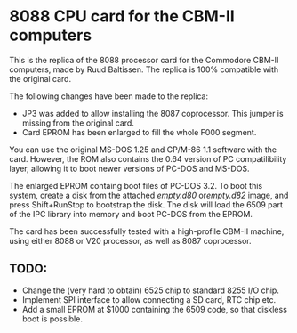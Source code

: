 # 8088 CPU card for the CBM-II computers
 
This is the replica of the 8088 processor card for the Commodore CBM-II computers, made by Ruud Baltissen. The replica is 100% compatible with the original card.

The following changes have been made to the replica:

* JP3 was added to allow installing the 8087 coprocessor. This jumper is missing from the original card.
* Card EPROM has been enlarged to fill the whole F000 segment.

You can use the original MS-DOS 1.25 and CP/M-86 1.1 software with the card. However, the ROM also contains the 0.64 version of PC compatilibility layer, allowing it to boot newer versions of PC-DOS and MS-DOS.

The enlarged EPROM containg boot files of PC-DOS 3.2. To boot this system, create a disk from the attached *empty.d80* or*empty.d82* image, and press Shift+RunStop to bootstrap the disk. The disk will load the 6509 part of the IPC library into memory and boot PC-DOS from the EPROM.   

The card has been successfully tested with a high-profile CBM-II machine, using either 8088 or V20 processor, as well as 8087 coprocessor. 

## TODO:

* Change the (very hard to obtain) 6525 chip to standard 8255 I/O chip. 
* Implement SPI interface to allow connecting a SD card, RTC chip etc.
* Add a small EPROM at $1000 containing the 6509 code, so that diskless boot is possible.


 



